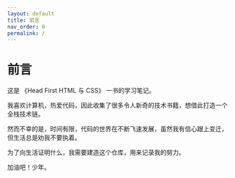 ```yaml
---
layout: default
title: 前言
nav_order: 0
permalink: /
---
```



# 前言
这是 《Head First HTML 与 CSS》 一书的学习笔记。

我喜欢计算机，热爱代码，因此收集了很多令人新奇的技术书籍，想借此打造一个全栈技术链。

然而不幸的是，时间有限，代码的世界在不断飞速发展，虽然我有信心跟上变迁，但生活总是劝我不要执着。

为了向生活证明什么，我需要建造这个仓库，用来记录我的努力。

加油吧！少年。